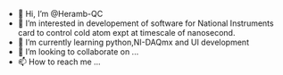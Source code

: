 - 👋 Hi, I’m @Heramb-QC
- 👀 I’m interested in developement of software for National Instruments card to control cold atom expt at timescale of nanosecond.
- 🌱 I’m currently learning python,NI-DAQmx and UI development
- 💞️ I’m looking to collaborate on ...
- 📫 How to reach me ...

<!---
Heramb-QC/Heramb-QC is a ✨ special ✨ repository because its `README.md` (this file) appears on your GitHub profile.
You can click the Preview link to take a look at your changes.
--->
